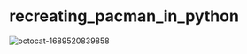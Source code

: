 # recreating_pacman_in_python


![octocat-1689520839858](https://github.com/MMVonnSeek/recreating_pacman_in_python/assets/89359847/fe445366-d0de-46ed-a888-4aa99a1443de)
